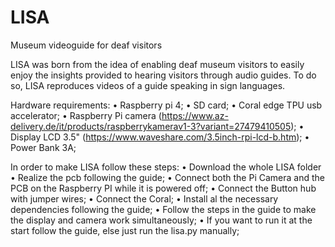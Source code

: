 # LISA
Museum videoguide for deaf visitors


LISA was born from the idea of enabling deaf museum visitors to easily enjoy the insights provided to hearing visitors through audio guides. To do so, LISA reproduces videos of a guide speaking in sign languages.


Hardware requirements:
    • Raspberry pi 4;
    • SD card;
    • Coral edge TPU usb accelerator;
• Raspberry Pi camera (https://www.az-delivery.de/it/products/raspberrykamerav1-3?variant=27479410505);
• Display LCD 3.5" (https://www.waveshare.com/3.5inch-rpi-lcd-b.htm);
• Power Bank 3A;

In order to make LISA follow these steps:
    • Download the whole LISA folder
    • Realize the pcb following the guide;
    • Connect both the Pi Camera and the PCB on the Raspberry PI while it is powered off;
    • Connect the Button hub with jumper wires;
    • Connect the Coral;
    • Install al the necessary dependencies following the guide;
    • Follow the steps in the guide to make the display and camera work simultaneously;
    • If you want to run it at the start follow the guide, else just run the lisa.py manually;
